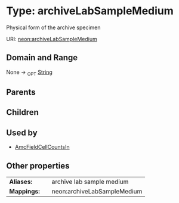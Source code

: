 
# Type: archiveLabSampleMedium


Physical form of the archive specimen

URI: [neon:archiveLabSampleMedium](https://data.neonscience.org/archiveLabSampleMedium)


## Domain and Range

None ->  <sub>OPT</sub> [String](types/String.md)

## Parents


## Children


## Used by

 * [AmcFieldCellCountsIn](AmcFieldCellCountsIn.md)

## Other properties

|  |  |  |
| --- | --- | --- |
| **Aliases:** | | archive lab sample medium |
| **Mappings:** | | neon:archiveLabSampleMedium |


